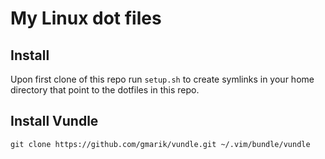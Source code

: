 # My Linux dot files

## Install
Upon first clone of this repo run `setup.sh` to create symlinks in your home directory that point to the dotfiles in this repo.

## Install Vundle
`git clone https://github.com/gmarik/vundle.git ~/.vim/bundle/vundle`
